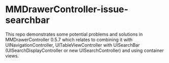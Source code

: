 # MMDrawerController-issue-searchbar
This repo demonstrates some potential problems and solutions in MMDrawerController 0.5.7 which relates to combining it with UINavigationController, UITableViewController with UISearchBar (UISearchDisplayController or new UISearchController) and using container views.

